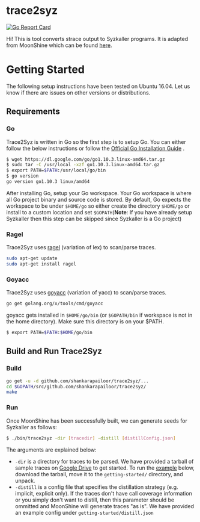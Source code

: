 # trace2syz

[![Go Report Card](https://goreportcard.com/badge/github.com/shankarapailoor/trace2syz)](https://goreportcard.com/report/github.com/shankarapailoor/trace2syz)

Hi! This is tool converts strace output to Syzkaller programs. It is adapted from MoonShine which can be found [here](https://github.com/shankarapailoor/moonshine). 

# Getting Started
The following setup instructions have been tested on Ubuntu 16.04. Let us know if there are issues on other versions or distributions.
## Requirements

### Go
Trace2Syz is written in Go so the first step is to setup Go. You can either follow the below instructions or follow the [Official Go Installation Guide](https://golang.org/doc/install) . 

```bash
$ wget https://dl.google.com/go/go1.10.3.linux-amd64.tar.gz
$ sudo tar -C /usr/local -xzf go1.10.3.linux-amd64.tar.gz
$ export PATH=$PATH:/usr/local/go/bin
$ go version
go version go1.10.3 linux/amd64
```
After installing Go, setup your Go workspace. Your Go workspace is where all Go project binary and source code is stored. By default, Go expects the workspace to be under ```$HOME/go``` so either create the directory ```$HOME/go``` or install to a custom location and set ```$GOPATH```(**Note**: If you have already setup Syzkaller then this step can be skipped since Syzkaller is a Go project)

### Ragel
Trace2Syz uses [ragel](http://www.colm.net/open-source/ragel/) (variation of lex) to scan/parse traces.
```bash
sudo apt-get update
sudo apt-get install ragel
```

### Goyacc
Trace2Syz uses [goyacc](https://godoc.org/golang.org/x/tools/cmd/goyacc) (variation of yacc) to scan/parse traces.
```bash
go get golang.org/x/tools/cmd/goyacc
```
goyacc gets installed in ```$HOME/go/bin``` (or ```$GOPATH/bin``` if workspace is not in the home directory). Make sure this directory is on your $PATH.

```bash
$ export PATH=$PATH:$HOME/go/bin
```

## Build and Run Trace2Syz

### Build
```bash
go get -u -d github.com/shankarapailoor/trace2syz/...
cd $GOPATH/src/github.com/shankarapailoor/trace2syz/
make
```

### Run
Once MoonShine has been successfully built, we can generate seeds for Syzkaller as follows:

```bash
$ ./bin/trace2syz -dir [tracedir] -distill [distillConfig.json]
```
The arguments are explained below:
* ```-dir``` is a directory for traces to be parsed. We have provided a tarball of sample traces on [Google Drive](https://drive.google.com/file/d/1eKLK9Kvj5tsJVYbjB2PlFXUsMQGASjmW/view?usp=sharing) to get started. To run the [example](#example) below, download the tarball, move it to the ```getting-started/``` directory, and unpack. 
* ```-distill``` is a config file that specifies the distillation strategy (e.g. implicit, explicit only). If the traces don't have call coverage information or you simply don't want to distill, then this parameter should be ommitted and MoonShine will generate traces "as is". We have provided an example config under ```getting-started/distill.json```
